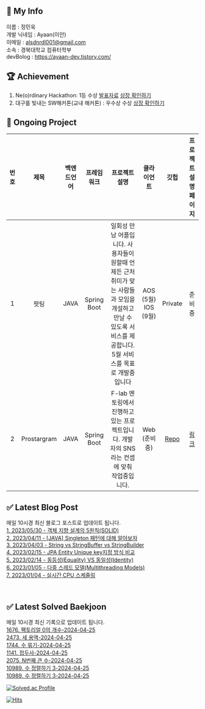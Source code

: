 ## :information_desk_person: My Info
이름 : 정민욱 </br>
개발 닉네임 :  Ayaan(이안)</br>
이메일 : alsdnrdl001@gmail.com</br>
소속 : 경북대학교 컴퓨터학부</br>
devBolog : https://ayaan-dev.tistory.com/</br>

## :trophy: Achievement
1. Ne(o)rdinary Hackathon: 1등 수상
[발표자료](https://www.miricanvas.com/ko/v/11f5vy2)
[상장 확인하기](https://drive.google.com/file/d/1lIbfyaiX8vsT9ZIpNFewcprSOEZ4697D/view?usp=sharing)
2. 대구를 빛내는 SW해커톤(교내 해커톤) : 우수상 수상
[상장 확인하기](https://drive.google.com/file/d/1NPgiw7Nzi1CCH-WPSCR4yxBarXx6gKR6/view?usp=sharing)

## :memo: Ongoing Project
|번호| 제목 | 백엔드언어 | 프레임워크 | 프로젝트 설명| 클라이언트 | 깃헙 | 프로젝트 설명페이지 |
|:-:|:-:|:-:|:-:|:-:|:-:|:-:|:-:|
|1| 팟팅 | JAVA | Spring Boot | 일회성 만남 어플입니다. 사용자들이 원할때 언제든 근처 취미가 맞는 사람들과 모임을 개설하고 만날 수 있도록 서비스를 제공합니다. 5월 서비스를 목표로 개발중입니다| AOS (5월) IOS (9월) | Private| 준비중|
|2| Prostargram | JAVA | Spring Boot | F-lab 멘토링에서 진행하고 있는 프로젝트입니다. 개발자의 SNS라는 컨셉에 맞춰 작업중입니다. | Web (준비 중) | [Repo](https://github.com/f-lab-edu/Prostargram)| [링크](https://github.com/f-lab-edu/Prostargram/wiki) |

## ✅ Latest Blog Post

매일 10시경 최신 블로그 포스트로 업데이트 됩니다.</br>
[1. 2023/05/30 - 객체 지향 설계의 5원칙(SOLID)](https://ayaan-dev.tistory.com/14) <br/>
[2. 2023/04/11 - [JAVA] Singleton 패턴에 대해 알아보자](https://ayaan-dev.tistory.com/13) <br/>
[3. 2023/04/03 - String vs StringBuffer vs StringBuilder](https://ayaan-dev.tistory.com/12) <br/>
[4. 2023/02/15 - JPA Entity Unique key지정 방식 비교](https://ayaan-dev.tistory.com/11) <br/>
[5. 2023/02/14 - 동등성(Equality) VS 동일성(Identity)](https://ayaan-dev.tistory.com/10) <br/>
[6. 2023/01/05 - 다중 스레드 모델(Multithreading Models)](https://ayaan-dev.tistory.com/9) <br/>
[7. 2023/01/04 - 실시간 CPU 스케줄링](https://ayaan-dev.tistory.com/8) <br/>

<!-- End blog -->
</br>

<!-- Start BaekJoon -->

## ✅ Latest Solved Baekjoon

매일 10시경 최신 기록으로 업데이트 됩니다.</br>
[1676. 팩토리얼 0의 개수-2024-04-25](https://www.acmicpc.net//problem/1676) <br/>
[2473. 세 용액-2024-04-25](https://www.acmicpc.net//problem/2473) <br/>
[1744. 수 묶기-2024-04-25](https://www.acmicpc.net//problem/1744) <br/>
[1141. 접두사-2024-04-25](https://www.acmicpc.net//problem/1141) <br/>
[2075. N번째 큰 수-2024-04-25](https://www.acmicpc.net//problem/2075) <br/>
[10989. 수 정렬하기 3-2024-04-25](https://www.acmicpc.net//problem/10989) <br/>
[10989. 수 정렬하기 3-2024-04-25](https://www.acmicpc.net//problem/10989) <br/>

<!-- End BaekJoon -->
[![Solved.ac Profile](http://mazassumnida.wtf/api/v2/generate_badge?boj=alsdnrdl01)](https://solved.ac/alsdnrdl01/)

[![Hits](https://hits.seeyoufarm.com/api/count/incr/badge.svg?url=https%3A%2F%2Fgithub.com%2FJ-MU&count_bg=%230C9BF7&title_bg=%2369D2F7&icon=&icon_color=%23E7E7E7&title=hits&edge_flat=false)](https://hits.seeyoufarm.com)
